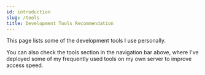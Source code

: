 ```yaml
---
id: introduction
slug: /tools
title: Development Tools Recommendation
---
```


This page lists some of the development tools I use personally.

You can also check the tools section in the navigation bar above, where I've deployed some of my frequently used tools on my own server to improve access speed.
